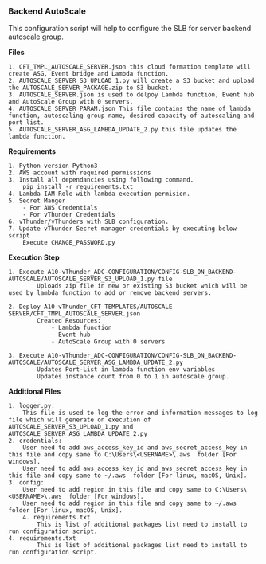 ### Backend AutoScale
This configuration script will help to configure the SLB for server backend autoscale group.

**Files**
	
    1. CFT_TMPL_AUTOSCALE_SERVER.json this cloud formation template will create ASG, Event bridge and Lambda function.
    2. AUTOSCALE_SERVER_S3_UPLOAD_1.py will create a S3 bucket and upload the AUTOSCALE_SERVER_PACKAGE.zip to S3 bucket.
    3. AUTOSCALE_SERVER.json is used to delpoy Lambda function, Event hub and AutoScale Group with 0 servers.
    4. AUTOSCALE_SERVER_PARAM.json This file contains the name of lambda function, autoscaling group name, desired capacity of autoscaling and port list.
    5. AUTOSCALE_SERVER_ASG_LAMBDA_UPDATE_2.py this file updates the lambda function.

**Requirements**

    1. Python version Python3
    2. AWS account with required permissions
	3. Install all dependancies using following command. 
        pip install -r requirements.txt
    4. Lambda IAM Role with lambda execution permision.
	5. Secret Manger
		- For AWS Credentials
		- For vThunder Credentials
	6. vThunder/vThunders with SLB configuration.
    7. Update vThunder Secret manager credentials by executing below script
        Execute CHANGE_PASSWORD.py

**Execution Step**

    1. Execute A10-vThunder_ADC-CONFIGURATION/CONFIG-SLB_ON_BACKEND-AUTOSCALE/AUTOSCALE_SERVER_S3_UPLOAD_1.py file
            Uploads zip file in new or existing S3 bucket which will be used by lambda function to add or remove backend servers.

    2. Deploy A10-vThunder_CFT-TEMPLATES/AUTOSCALE-SERVER/CFT_TMPL_AUTOSCALE_SERVER.json
            Created Resources:
                - Lambda function
                - Event hub
                - AutoScale Group with 0 servers 
        
    3. Execute A10-vThunder_ADC-CONFIGURATION/CONFIG-SLB_ON_BACKEND-AUTOSCALE/AUTOSCALE_SERVER_ASG_LAMBDA_UPDATE_2.py
            Updates Port-List in lambda function env variables
            Updates instance count from 0 to 1 in autoscale group.
    
**Additional Files**

	1. logger.py:
		This file is used to log the error and information messages to log file which will generate on execution of AUTOSCALE_SERVER_S3_UPLOAD_1.py and AUTOSCALE_SERVER_ASG_LAMBDA_UPDATE_2.py
	2. credentials:
		User need to add aws_access_key_id and aws_secret_access_key in this file and copy same to C:\Users\<USERNAME>\.aws  folder [For windows].
		User need to add aws_access_key_id and aws_secret_access_key in this file and copy same to ~/.aws  folder [For linux, macOS, Unix].
	3. config:
		User need to add region in this file and copy same to C:\Users\<USERNAME>\.aws  folder [For windows].
		User need to add region in this file and copy same to ~/.aws  folder [For linux, macOS, Unix].
		4. requirements.txt
     		This is list of additional packages list need to install to run configuration script. 
	4. requirements.txt
     		This is list of additional packages list need to install to run configuration script. 


			